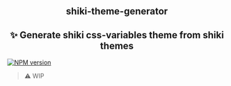 <h2 align="center">
  shiki-theme-generator
</h1>

<h2 align="center">
 ✨ Generate shiki css-variables theme from shiki themes
</h2>

[![NPM version](https://img.shields.io/npm/v/unplugin-markdown-2-html?color=a1b858&label=)](https://www.npmjs.com/package/unplugin-markdown-2-html)

> ⚠️ WIP
